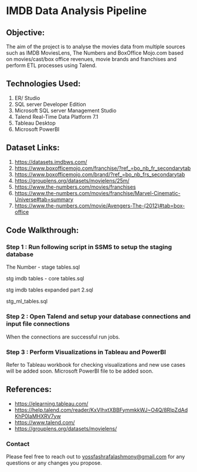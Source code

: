 # IMDB Data Analysis Pipeline

## Objective:
The aim of the project is to analyse the movies data from multiple sources such as IMDB MoviesLens, The Numbers and BoxOffice Mojo.com based on movies/cast/box office revenues, movie brands and franchises and perform ETL processes using Talend. 

## Technologies Used: 
1. ER/ Studio
2. SQL server Developer Edition
3. Microsoft SQL server Management Studio
4. Talend Real-Time Data Platform 7.1
5. Tableau Desktop
6. Microsoft PowerBI

## Dataset Links:
1. https://datasets.imdbws.com/
2. https://www.boxofficemojo.com/franchise/?ref_=bo_nb_fr_secondarytab
3. https://www.boxofficemojo.com/brand/?ref_=bo_nb_frs_secondarytab
4. https://grouplens.org/datasets/movielens/25m/
5. https://www.the-numbers.com/movies/franchises
6. https://www.the-numbers.com/movies/franchise/Marvel-Cinematic-Universe#tab=summary
7. https://www.the-numbers.com/movie/Avengers-The-(2012)#tab=box-office

## Code Walkthrough:
### Step 1 : Run following script in SSMS to setup the staging database

The Number - stage tables.sql

stg imdb tables - core tables.sql

stg imdb tables expanded part 2.sql

stg_ml_tables.sql

### Step 2 : Open Talend and setup your database connections and input file connections

When the connections are successful run jobs.

### Step 3 : Perform Visualizations in Tableau and PowerBI

Refer to Tableau workbook for checking visualizations and new use cases will be added soon. 
Microsoft PowerBI file to be added soon. 

## References:
 - https://elearning.tableau.com/
 - https://help.talend.com/reader/KxVIhxtXBBFymmkkWJ~O4Q/8RlpZdAdKhP0IaMHXRV7yw
 - https://www.talend.com/
 - https://grouplens.org/datasets/movielens/

### Contact
Please feel free to reach out to yossfashrafalashmony@gmail.com for any questions or any changes you propose.


